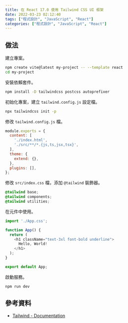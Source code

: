 ```yaml
---
title: 在 React 17.0 使用 Tailwind CSS UI 框架
date: 2022-03-23 02:12:40
tags: ["程式設計", "JavaScript", "React"]
categories: ["程式設計", "JavaScript", "React"]
---
```


## 做法

建立專案。

```bash
npm create vite@latest my-project -- --template react
cd my-project
```

安裝依賴套件。

```bash
npm install -D tailwindcss postcss autoprefixer
```

初始化專案，建立 `tailwind.config.js` 設定檔。

```bash
npx tailwindcss init -p
```

修改 `tailwind.config.js` 檔。

```js
module.exports = {
  content: [
    './index.html',
    './src/**/*.{js,ts,jsx,tsx}',
  ],
  theme: {
    extend: {},
  },
  plugins: [],
};
```

修改 `src/index.css` 檔，添加 `@tailwind` 裝飾器。

```css
@tailwind base;
@tailwind components;
@tailwind utilities;
```

在元件中使用。

```js
import './App.css';

function App() {
  return (
    <h1 className="text-3xl font-bold underline">
      Hello, World!
    </h1>
  );
}

export default App;
```

啟動服務。

```bash
npm run dev
```

## 參考資料

- [Tailwind - Documentation](https://tailwindcss.com/docs/guides/vite)
